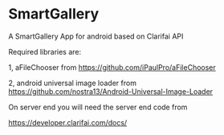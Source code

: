 SmartGallery
============

A SmartGallery App for android based on Clarifai API

Required libraries are:

1, aFileChooser from https://github.com/iPaulPro/aFileChooser

2, android universal image loader from https://github.com/nostra13/Android-Universal-Image-Loader

On server end you will need the server end code from

https://developer.clarifai.com/docs/



